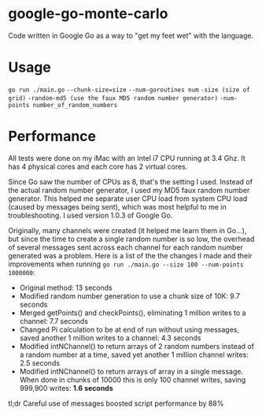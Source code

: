 google-go-monte-carlo
=====================

Code written in Google Go as a way to "get my feet wet" with the language.


Usage
=====

`go run ./main.go` 
`--chunk-size=size`
`--num-goroutines num`
`-size (size of grid)`
`-random-md5 (use the faux MD5 random number generator)`
`-num-points number_of_random_numbers`


Performance
===========

All tests were done on my iMac with an Intel i7 CPU running at 3.4 Ghz.
It has 4 physical cores and each core has 2 virtual cores.

Since Go saw the number of CPUs as 8, that's the setting I used.
Instead of the actual random number generator, I used my MD5 faux 
random number generator. This helped me separate user CPU load from 
system CPU load (caused by messages being sent), which was most 
helpful to me in troubleshooting.  I used version 1.0.3 of Google Go.

Originally, many channels were created (it helped me learn them in Go...), 
but since the time to create a single random number is so low, the overhead 
of several messages sent across each channel for each random number 
generated was a problem.  Here is a list of the the changes I made and
their improvements when running `go run ./main.go --size 100 --num-points 1000000`:

- Original method: 13 seconds
- Modified random number generation to use a chunk size of 10K: 9.7 seconds
- Merged getPoints() and checkPoints(), eliminating 1 million writes 
	to a channel: 7.7 seconds
- Changed Pi calculation to be at end of run without using messages, 
	saved another 1 million writes to a channel: 4.3 seconds
- Modified intNChannel() to return arrays of 2 random numbers instead 
	of a random number at a time, saved yet another 1 million channel writes: 2.5 seconds
- Modified intNChannel() to return arrays of array in a single message.
	When done in chunks of 10000 this is only 100 channel writes, 
	saving 999,900 writes: **1.6 seconds**


tl;dr Careful use of messages boosted script performance by 88%

